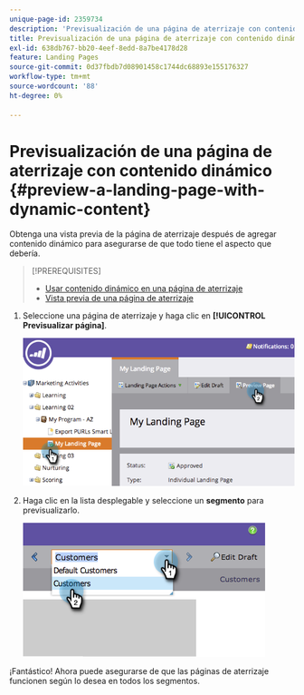 ```yaml
---
unique-page-id: 2359734
description: 'Previsualización de una página de aterrizaje con contenido dinámico: documentos de Marketo, documentación del producto'
title: Previsualización de una página de aterrizaje con contenido dinámico
exl-id: 638db767-bb20-4eef-8edd-8a7be4178d28
feature: Landing Pages
source-git-commit: 0d37fbdb7d08901458c1744dc68893e155176327
workflow-type: tm+mt
source-wordcount: '88'
ht-degree: 0%

---
```


# Previsualización de una página de aterrizaje con contenido dinámico {#preview-a-landing-page-with-dynamic-content}

Obtenga una vista previa de la página de aterrizaje después de agregar contenido dinámico para asegurarse de que todo tiene el aspecto que debería.

>[!PREREQUISITES]
>
>* [Usar contenido dinámico en una página de aterrizaje](/help/marketo/product-docs/demand-generation/landing-pages/personalizing-landing-pages/use-dynamic-content-in-a-landing-page.md)
>* [Vista previa de una página de aterrizaje](/help/marketo/product-docs/demand-generation/landing-pages/landing-page-actions/preview-a-landing-page.md)

1. Seleccione una página de aterrizaje y haga clic en **[!UICONTROL Previsualizar página]**.

   ![](assets/image2014-9-17-16-3a9-3a55.png)

1. Haga clic en la lista desplegable y seleccione un **segmento** para previsualizarlo.

   ![](assets/image2014-9-25-15-3a34-3a40.png)

¡Fantástico! Ahora puede asegurarse de que las páginas de aterrizaje funcionen según lo desea en todos los segmentos.
